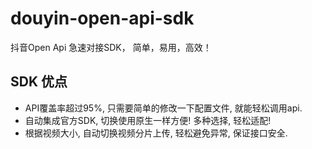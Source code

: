 # douyin-open-api-sdk
抖音Open Api 急速对接SDK， 简单，易用，高效！

## SDK 优点
- API覆盖率超过95%, 只需要简单的修改一下配置文件, 就能轻松调用api.
- 自动集成官方SDK, 切换使用原生一样方便! 多种选择, 轻松适配!
- 根据视频大小, 自动切换视频分片上传, 轻松避免异常, 保证接口安全.